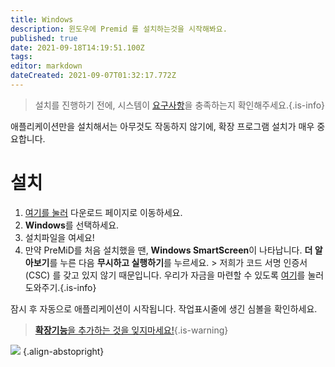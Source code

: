 ```yaml
---
title: Windows
description: 윈도우에 Premid 를 설치하는것을 시작해봐요.
published: true
date: 2021-09-18T14:19:51.100Z
tags: 
editor: markdown
dateCreated: 2021-09-07T01:32:17.772Z
---
```


> 설치를 진행하기 전에, 시스템이 [요구사항](/install/requirements)을 충족하는지 확인해주세요.{.is-info}

애플리케이션만을 설치해서는 아무것도 작동하지 않기에, 확장 프로그램 설치가 매우 중요합니다.

# 설치
1. [여기를 눌러](https://premid.app/downloads) 다운로드 페이지로 이동하세요.
2. **Windows**를 선택하세요.
3. 설치파일을 여세요!
4. 만약 PreMiD를 처음 설치했을 땐, **Windows SmartScreen**이 나타납니다. **더 알아보기**를 누른 다음 **무시하고 실행하기**를 누르세요. > 저희가 코드 서명 인증서 (CSC) 를 갖고 있지 않기 때문입니다. 우리가 자금을 마련할 수 있도록 [여기](https://www.patreon.com/Timeraa)를 눌러 도와주기.{.is-info}

잠시 후 자동으로 애플리케이션이 시작됩니다. 작업표시줄에 생긴 심볼을 확인하세요.

> [**확장기능**을 추가하는 것을 잊지마세요!](/install){.is-warning}

![](https://a.icons8.com/djxbtnYm/GBjHDS/svg.svg) {.align-abstopright}